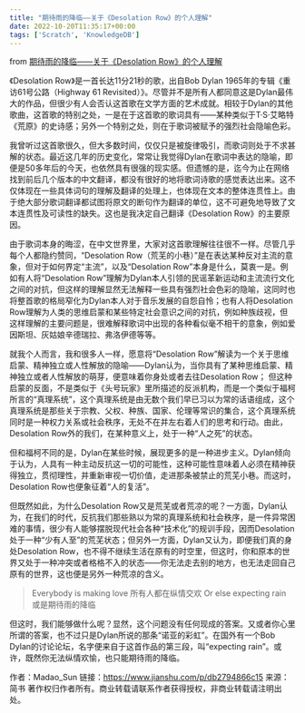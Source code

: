 ```yaml
---
title: "期待雨的降临——关于《Desolation Row》的个人理解"
date: 2022-10-20T11:35:17+00:00
tags: ['Scratch', 'KnowledgeDB']
---
```

from [期待雨的降临——关于《Desolation Row》的个人理解](https://www.jianshu.com/p/db2794866c15) 

《Desolation Row》是一首长达11分21秒的歌，出自Bob Dylan 1965年的专辑《重访61号公路（Highway 61 Revisited）》。尽管并不是所有人都同意这是Dylan最伟大的作品，但很少有人会否认这首歌在文学方面的艺术成就。相较于Dylan的其他歌曲，这首歌的特别之处，一是在于这首歌的歌词具有——某种类似于T·S·艾略特《荒原》的史诗感；另外一个特别之处，则在于歌词被赋予的强烈社会隐喻色彩。

我曾听过这首歌很久，但大多数时间，仅仅只是被旋律吸引，而歌词则处于不求甚解的状态。最近这几年的历史变化，常常让我觉得Dylan在歌词中表达的隐喻，即便是50多年后的今天，也依然具有很强的现实感。但遗憾的是，迄今为止在网络找到前后几个版本的中文翻译，都没有很好的地将歌词诗歌的感觉表达出来。这不仅体现在一些具体词句的理解及翻译的处理上，也体现在文本的整体连贯性上。由于绝大部分歌词翻译都试图将原文的断句作为翻译的单位，这不可避免地导致了文本连贯性及可读性的缺失。这也是我决定自己翻译《Desolation Row》的主要原因。

由于歌词本身的晦涩，在中文世界里，大家对这首歌理解往往很不一样。尽管几乎每个人都隐约赞同，“Desolation Row（荒芜的小巷）”是在表达某种反对主流的意象，但对于如何界定“主流”，以及“Desolation Row”本身是什么，莫衷一是。例如有人将“Desolation Row”理解为Dylan本人引领的民谣革新运动和主流流行文化之间的对抗，但这样的理解显然无法解释一些具有强烈社会色彩的隐喻，这同时也将整首歌的格局窄化为Dylan本人对于音乐发展的自怨自怜；也有人将Desolation Row理解为人类的思维启蒙和某些特定社会意识之间的对抗，例如种族歧视，但这样理解的主要问题是，很难解释歌词中出现的各种看似毫不相干的意象，例如爱因斯坦、灰姑娘辛德瑞拉、弗洛伊德等等。

就我个人而言，我和很多人一样，愿意将“Desolation Row”解读为一个关于思维启蒙、精神独立或人性解放的隐喻——Dylan认为，当你具有了某种思维启蒙、精神独立或者人性解放的萌芽，便意味着你身处或者去往Desolation Row； 但这种启蒙的反面，不是类似于《头号玩家》里所描述的反派机构，而是一个类似于福柯所言的“真理系统”，这个真理系统是由无数个我们早已习以为常的话语组成，这个真理系统是那些关于宗教、父权、种族、国家、伦理等常识的集合，这个真理系统同时是一种权力关系或社会秩序，无处不在并左右着人们的思考和行动。由此，Desolation Row外的我们，在某种意义上，处于一种“人之死”的状态。

但和福柯不同的是，Dylan在某些时候，展现更多的是一种进步主义。Dylan倾向于认为，人具有一种主动反抗这一切的可能性，这种可能性意味着人必须在精神获得独立，贯彻理性，并重新审视一切价值，走进那条被禁止的荒芜小巷。而这时，Desolation Row也便象征着“人的复活”。

但既然如此，为什么Desolation Row又是荒芜或者荒凉的呢？一方面，Dylan认为，在我们的时代，反抗我们那些熟以为常的真理系统和社会秩序，是一件异常困难的事情，很少有人能够摆脱现代社会各种“技术化”的规训手段，因而Desolation处于一种“少有人至”的荒芜状态；但另外一方面，Dylan又认为，即便我们真的身处Desolation Row，也不得不继续生活在原有的时空里，但这时，你和原本的世界又处于一种冲突或者格格不入的状态——你无法走去别的地方，也无法走回自己原有的世界，这也便是另外一种荒凉的含义。

> Everybody is making love
> 所有人都在纵情交欢
> Or else expecting rain
> 或是期待雨的降临

但这时，我们能够做什么呢？显然，这个问题没有任何现成的答案。又或者你心里所谓的答案，也不过只是Dylan所说的那条“诺亚的彩虹”。在国外有一个Bob Dylan的讨论论坛，名字便来自于这首作品的第三段，叫“expecting rain”。或许，既然你无法纵情欢愉，也只能期待雨的降临。

作者：Madao_Sun
链接：https://www.jianshu.com/p/db2794866c15
来源：简书
著作权归作者所有。商业转载请联系作者获得授权，非商业转载请注明出处。